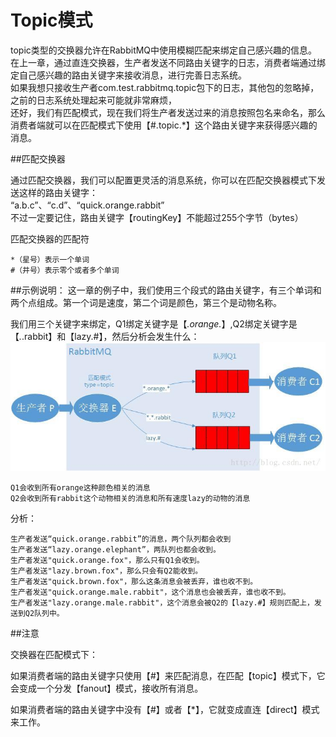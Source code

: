 # Topic模式
  
  topic类型的交换器允许在RabbitMQ中使用模糊匹配来绑定自己感兴趣的信息。  
  在上一章，通过直连交换器，生产者发送不同路由关键字的日志，消费者端通过绑定自己感兴趣的路由关键字来接收消息，进行完善日志系统。  
  如果我想只接收生产者com.test.rabbitmq.topic包下的日志，其他包的忽略掉，之前的日志系统处理起来可能就非常麻烦，  
  还好，我们有匹配模式，现在我们将生产者发送过来的消息按照包名来命名，那么消费者端就可以在匹配模式下使用【#.topic.*】这个路由关键字来获得感兴趣的消息。

##匹配交换器

通过匹配交换器，我们可以配置更灵活的消息系统，你可以在匹配交换器模式下发送这样的路由关键字：  
“a.b.c”、“c.d”、“quick.orange.rabbit”  
不过一定要记住，路由关键字【routingKey】不能超过255个字节（bytes）  

匹配交换器的匹配符
    
    *（星号）表示一个单词
    #（井号）表示零个或者多个单词

##示例说明：
这一章的例子中，我们使用三个段式的路由关键字，有三个单词和两个点组成。第一个词是速度，第二个词是颜色，第三个是动物名称。

我们用三个关键字来绑定，Q1绑定关键字是【*.orange.*】,Q2绑定关键字是【*.*.rabbit】和【lazy.#】，然后分析会发生什么：
![](topic.jpg)

    Q1会收到所有orange这种颜色相关的消息
    Q2会收到所有rabbit这个动物相关的消息和所有速度lazy的动物的消息
分析：
     
    生产者发送“quick.orange.rabbit”的消息，两个队列都会收到
    生产者发送“lazy.orange.elephant”，两队列也都会收到。
    生产者发送"quick.orange.fox"，那么只有Q1会收到。
    生产者发送"lazy.brown.fox"，那么只会有Q2能收到。
    生产者发送"quick.brown.fox"，那么这条消息会被丢弃，谁也收不到。
    生产者发送"quick.orange.male.rabbit"，这个消息也会被丢弃，谁也收不到。
    生产者发送"lazy.orange.male.rabbit"，这个消息会被Q2的【lazy.#】规则匹配上，发送到Q2队列中。

##注意

交换器在匹配模式下：

如果消费者端的路由关键字只使用【#】来匹配消息，在匹配【topic】模式下，它会变成一个分发【fanout】模式，接收所有消息。

如果消费者端的路由关键字中没有【#】或者【*】，它就变成直连【direct】模式来工作。


